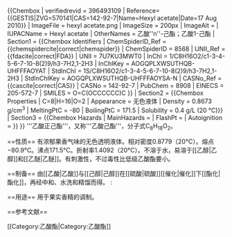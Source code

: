 {{Chembox
| verifiedrevid = 396493109
| Reference=<ref name ="GESTIS">{{GESTIS|ZVG=570141|CAS=142-92-7|Name=Hexyl acetate|Date=17 Aug 2010}}</ref>
| ImageFile = hexyl acetate.png
|  ImageSize = 200px
|  ImageAlt = 
| IUPACName = Hexyl acetate
| OtherNames = 乙酸''n''-己酯；乙酸1-己酯
| Section1 = {{Chembox Identifiers
|  ChemSpiderID_Ref = {{chemspidercite|correct|chemspider}}
| ChemSpiderID = 8568
| UNII_Ref = {{fdacite|correct|FDA}}
| UNII = 7U7KU3MWT0
| InChI = 1/C8H16O2/c1-3-4-5-6-7-10-8(2)9/h3-7H2,1-2H3
| InChIKey = AOGQPLXWSUTHQB-UHFFFAOYAT
| StdInChI = 1S/C8H16O2/c1-3-4-5-6-7-10-8(2)9/h3-7H2,1-2H3
| StdInChIKey = AOGQPLXWSUTHQB-UHFFFAOYSA-N
| CASNo_Ref = {{cascite|correct|CAS}}
| CASNo = 142-92-7
|  PubChem = 8908
|  EINECS = 205-572-7
|  SMILES = O=C(OCCCCCC)C
}}
| Section2 = {{Chembox Properties
|  C=8|H=16|O=2
|  Appearance = 无色液体
|  Density = 0.8673 g/cm<sup>3</sup>
|  MeltingPtC = -80
|  BoilingPtC = 171.5
|  Solubility = 0.4 g/L  (20 °C)}}
| Section3 = {{Chembox Hazards
|  MainHazards = 
|  FlashPt = 
|  Autoignition = }}
}}
'''乙酸正己酯'''，又称'''乙酸己酯'''，分子式C<sub>8</sub>H<sub>18</sub>O<sub>2</sub>。

==性质==
有浓郁果香气味的无色透明液体。相对密度0.8779（20°C）。熔点−80.9°C。沸点171.5°C。折射率1.4092（20°C）。不溶于水，易溶于[[乙醇|乙醇]]和[[乙醚|乙醚]]。有刺激性，不过毒性比低级乙酸酯要小。

==制备==
由[[乙酸|乙酸]]与[[己醇|己醇]]在[[硫酸|硫酸]][[催化|催化]]下[[酯化|酯化]]，再经中和、水洗和精馏而得。
:<math>\ CH_3COOH+CH_3(CH_2)_5OH \ \xrightarrow {H_2SO_4} \ CH_3COO(CH_2)_5CH_3+H_2O</math>

==用途==
用于果实香精的调制。

==参考文献==
<references />

[[Category:乙酸酯|Category:乙酸酯]]